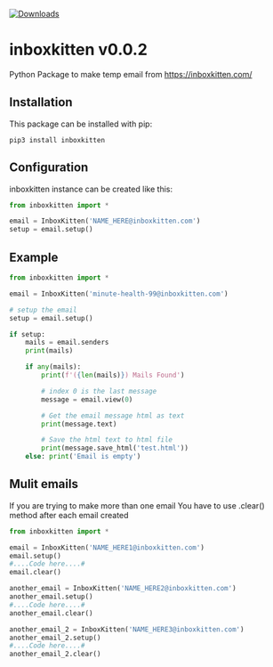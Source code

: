 [![Downloads](https://static.pepy.tech/badge/inboxkitten)](https://pepy.tech/project/inboxkitten)

# inboxkitten v0.0.2
Python Package to make temp email from https://inboxkitten.com/

## Installation

This package can be installed with pip:

```pip3 install inboxkitten```


## Configuration

inboxkitten instance can be created like this:

```python 
from inboxkitten import *

email = InboxKitten('NAME_HERE@inboxkitten.com')
setup = email.setup()
```


## Example

```python 
from inboxkitten import *

email = InboxKitten('minute-health-99@inboxkitten.com')

# setup the email
setup = email.setup()

if setup:
    mails = email.senders
    print(mails)

    if any(mails):
        print(f'({len(mails)}) Mails Found')

        # index 0 is the last message
        message = email.view(0)

        # Get the email message html as text
        print(message.text)

        # Save the html text to html file
        print(message.save_html('test.html'))
    else: print('Email is empty')
```

## Mulit emails

If you are trying to make more than one email
You have to use .clear() method after each email created

```python 
from inboxkitten import *

email = InboxKitten('NAME_HERE1@inboxkitten.com')
email.setup()
#....Code here....#
email.clear()

another_email = InboxKitten('NAME_HERE2@inboxkitten.com')
another_email.setup()
#....Code here....#
another_email.clear()

another_email_2 = InboxKitten('NAME_HERE3@inboxkitten.com')
another_email_2.setup()
#....Code here....#
another_email_2.clear()

```

